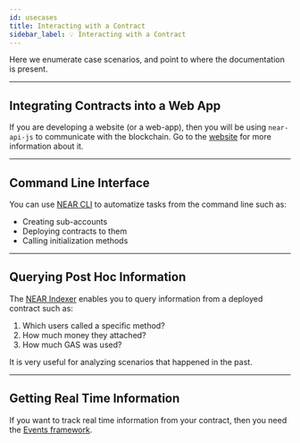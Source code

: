 ```yaml
---
id: usecases
title: Interacting with a Contract
sidebar_label: 💡 Interacting with a Contract
---
```


Here we enumerate case scenarios, and point to where the documentation is present.

---

## Integrating Contracts into a Web App
If you are developing a website (or a web-app), then you will be using `near-api-js` to communicate with the blockchain. Go to the [website](/tools/near-api-js/quick-reference) for more information about it.

---

## Command Line Interface
You can use [NEAR CLI](./cli.md) to automatize tasks from the command line such as:
- Creating sub-accounts
- Deploying contracts to them
- Calling initialization methods

---

## Querying Post Hoc Information
The [NEAR Indexer](./indexer4explorer.md) enables you to query information from a deployed contract such as:

1. Which users called a specific method?
2. How much money they attached?
3. How much GAS was used?

It is very useful for analyzing scenarios that happened in the past.

---

## Getting Real Time Information
If you want to track real time information from your contract, then you need the [Events framework](/tools/realtime).

